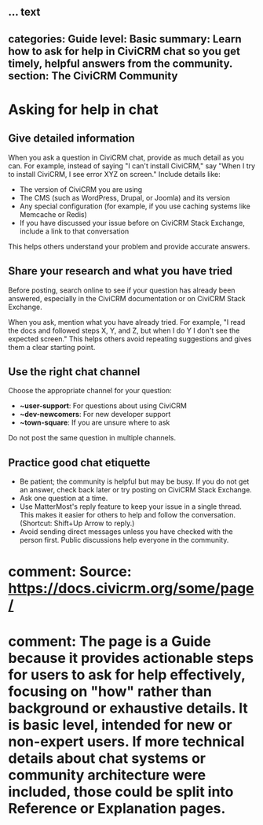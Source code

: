 ...
text
---
categories: Guide
level: Basic
summary: Learn how to ask for help in CiviCRM chat so you get timely, helpful answers from the community.
section: The CiviCRM Community
---

# Asking for help in chat

## Give detailed information

When you ask a question in CiviCRM chat, provide as much detail as you can. For example, instead of saying "I can't install CiviCRM," say "When I try to install CiviCRM, I see error XYZ on screen." Include details like:

- The version of CiviCRM you are using
- The CMS (such as WordPress, Drupal, or Joomla) and its version
- Any special configuration (for example, if you use caching systems like Memcache or Redis)
- If you have discussed your issue before on CiviCRM Stack Exchange, include a link to that conversation

This helps others understand your problem and provide accurate answers.

## Share your research and what you have tried

Before posting, search online to see if your question has already been answered, especially in the CiviCRM documentation or on CiviCRM Stack Exchange.

When you ask, mention what you have already tried. For example, "I read the docs and followed steps X, Y, and Z, but when I do Y I don't see the expected screen." This helps others avoid repeating suggestions and gives them a clear starting point.

## Use the right chat channel

Choose the appropriate channel for your question:

- **~user-support**: For questions about using CiviCRM
- **~dev-newcomers**: For new developer support
- **~town-square**: If you are unsure where to ask

Do not post the same question in multiple channels.

## Practice good chat etiquette

- Be patient; the community is helpful but may be busy. If you do not get an answer, check back later or try posting on CiviCRM Stack Exchange.
- Ask one question at a time.
- Use MatterMost's reply feature to keep your issue in a single thread. This makes it easier for others to help and follow the conversation. (Shortcut: Shift+Up Arrow to reply.)
- Avoid sending direct messages unless you have checked with the person first. Public discussions help everyone in the community.

# comment: Source: https://docs.civicrm.org/some/page/
# comment: The page is a Guide because it provides actionable steps for users to ask for help effectively, focusing on "how" rather than background or exhaustive details. It is basic level, intended for new or non-expert users. If more technical details about chat systems or community architecture were included, those could be split into Reference or Explanation pages.